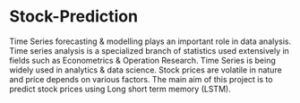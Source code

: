 # Stock-Prediction
Time Series forecasting &amp; modelling plays an important role in data analysis. Time series analysis is a specialized branch of statistics used extensively in fields such as Econometrics &amp; Operation Research. Time Series is being widely used in analytics &amp; data science. Stock prices are volatile in nature and price depends on various factors. The main aim of this project is to predict stock prices using Long short term memory (LSTM). 

